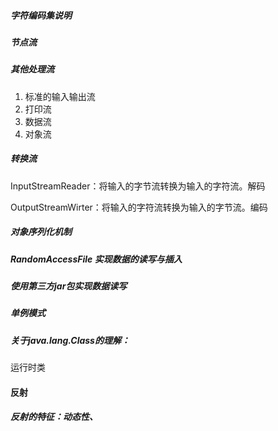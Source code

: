##### 字符编码集说明

##### 节点流

##### 其他处理流

1. 标准的输入输出流
2. 打印流
3. 数据流
4. 对象流

##### 转换流

InputStreamReader：将输入的字节流转换为输入的字符流。解码  

OutputStreamWirter：将输入的字符流转换为输入的字节流。编码

##### 对象序列化机制

##### RandomAccessFile 实现数据的读写与插入

##### 使用第三方jar包实现数据读写

##### 单例模式

##### 关于java.lang.Class的理解：

运行时类

#### 反射

##### 反射的特征：动态性、
